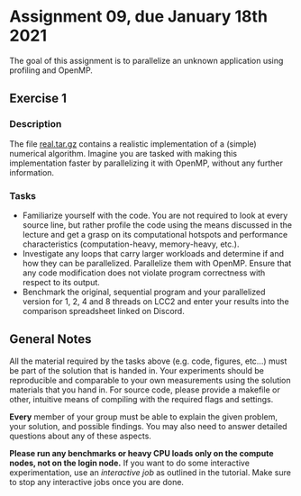 # Assignment 09, due January 18th 2021

The goal of this assignment is to parallelize an unknown application using profiling and OpenMP.

## Exercise 1

### Description

The file [real.tar.gz](real.tar.gz) contains a realistic implementation of a (simple) numerical algorithm. Imagine you are tasked with making this implementation faster by parallelizing it with OpenMP, without any further information.

### Tasks

- Familiarize yourself with the code. You are not required to look at every source line, but rather profile the code using the means discussed in the lecture and get a grasp on its computational hotspots and performance characteristics (computation-heavy, memory-heavy, etc.).
- Investigate any loops that carry larger workloads and determine if and how they can be parallelized. Parallelize them with OpenMP. Ensure that any code modification does not violate program correctness with respect to its output.
- Benchmark the original, sequential program and your parallelized version for 1, 2, 4 and 8 threads on LCC2 and enter your results into the comparison spreadsheet linked on Discord.

## General Notes

All the material required by the tasks above (e.g. code, figures, etc...) must be part of the solution that is handed in. Your experiments should be reproducible and comparable to your own measurements using the solution materials that you hand in. For source code, please provide a makefile or other, intuitive means of compiling with the required flags and settings.

**Every** member of your group must be able to explain the given problem, your solution, and possible findings. You may also need to answer detailed questions about any of these aspects.

**Please run any benchmarks or heavy CPU loads only on the compute nodes, not on the login node.**
If you want to do some interactive experimentation, use an *interactive job* as outlined in the tutorial. Make sure to stop any interactive jobs once you are done.
